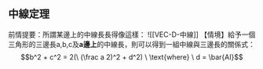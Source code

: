## 中線定理
前情提要：所謂某邊上的中線長長得像這樣：
![[VEC-D-中線]]
【情境】給予一個三角形的三邊長a,b,c及**a邊上**的中線長，則可以得到一組中線與三邊長的關係式：
$$b^2 + c^2 = 2(\ (\frac a 2)^2 + d^2) \ \text{where} \ d = \bar{AI}$$

